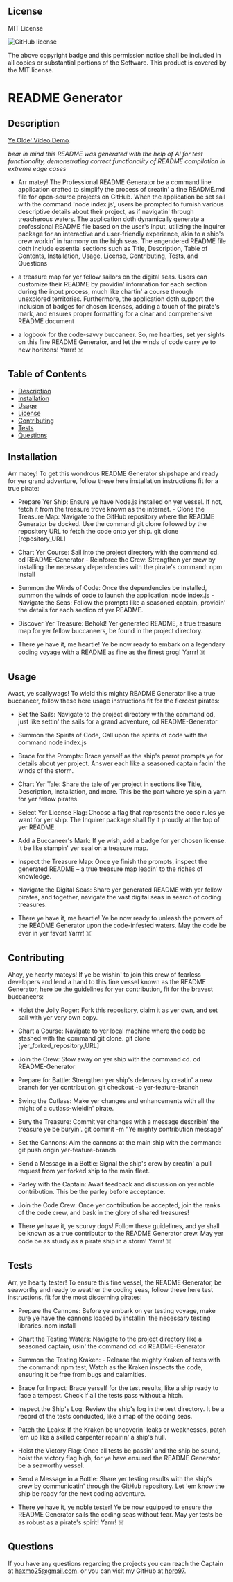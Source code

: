 
  ## License
  
  MIT License


  ![GitHub license](https://img.shields.io/badge/license-MIT-blue.svg)

  The above copyright badge and this permission notice shall be included in all copies or substantial portions of the Software. This product is covered by the MIT license.


  # README Generator
  
  ## Description

<a href="https://app.screencastify.com/v3/watch/sL4RXgNnRSYMMGl26wSV">Ye Olde' Video Demo</a>.

  *bear in mind this README was generated with the help of AI for test functionality, demonstrating correct functionality of README compilation in extreme edge cases*
  
  - Arr matey! The Professional README Generator be a command line application crafted to simplify the process of creatin' a fine README.md file for open-source projects on GitHub. When the application be set sail with the command 'node index.js', users be prompted to furnish various descriptive details about their project, as if navigatin' through treacherous waters. The application doth dynamically generate a professional README file based on the user's input, utilizing the Inquirer package for an interactive and user-friendly experience, akin to a ship's crew workin' in harmony on the high seas. The engendered README file doth include essential sections such as Title, Description, Table of Contents, Installation, Usage, License, Contributing, Tests, and Questions 
  
  - a treasure map for yer fellow sailors on the digital seas. Users can customize their README by providin' information for each section during the input process, much like chartin' a course through unexplored territories. Furthermore, the application doth support the inclusion of badges for chosen licenses, adding a touch of the pirate's mark, and ensures proper formatting for a clear and comprehensive README document 
  
  - a logbook for the code-savvy buccaneer. So, me hearties, set yer sights on this fine README Generator, and let the winds of code carry ye to new horizons! Yarrr! ‍☠️
  
  ## Table of Contents
  
  * [Description](#description)
  * [Installation](#installation)
  * [Usage](#usage)
  * [License](#license)
  * [Contributing](#contributing)
  * [Tests](#tests)
  * [Questions](#questions)

  ## Installation

  Arr matey! To get this wondrous README Generator shipshape and ready for yer grand adventure, follow these here installation instructions fit for a true pirate: 
  
  - Prepare Yer Ship: Ensure ye have Node.js installed on yer vessel. If not, fetch it from the treasure trove known as the internet. - Clone the Treasure Map: Navigate to the GitHub repository where the README Generator be docked. Use the command git clone followed by the repository URL to fetch the code onto yer ship. git clone [repository_URL] 
  
  - Chart Yer Course: Sail into the project directory with the command cd. cd README-Generator - Reinforce the Crew: Strengthen yer crew by installing the necessary dependencies with the pirate's command: npm install 
  
  - Summon the Winds of Code: Once the dependencies be installed, summon the winds of code to launch the application: node index.js - Navigate the Seas: Follow the prompts like a seasoned captain, providin' the details for each section of yer README. 
  
  - Discover Yer Treasure: Behold! Yer generated README, a true treasure map for yer fellow buccaneers, be found in the project directory. 
  
  - There ye have it, me heartie! Ye be now ready to embark on a legendary coding voyage with a README as fine as the finest grog! Yarrr! ‍☠️

  ## Usage

  Avast, ye scallywags! To wield this mighty README Generator like a true buccaneer, follow these here usage instructions fit for the fiercest pirates: 
  
  - Set the Sails: Navigate to the project directory with the command cd, just like settin' the sails for a grand adventure, cd README-Generator 
  
  - Summon the Spirits of Code, Call upon the spirits of code with the command node index.js 
  
  - Brace for the Prompts: Brace yerself as the ship's parrot prompts ye for details about yer project. Answer each like a seasoned captain facin' the winds of the storm. 
  
  - Chart Yer Tale: Share the tale of yer project in sections like Title, Description, Installation, and more. This be the part where ye spin a yarn for yer fellow pirates. 
  
  - Select Yer License Flag: Choose a flag that represents the code rules ye want for yer ship. The Inquirer package shall fly it proudly at the top of yer README. 
  
  - Add a Buccaneer's Mark: If ye wish, add a badge for yer chosen license. It be like stampin' yer seal on a treasure map. 
  
  - Inspect the Treasure Map: Once ye finish the prompts, inspect the generated README – a true treasure map leadin' to the riches of knowledge. 
  
  - Navigate the Digital Seas: Share yer generated README with yer fellow pirates, and together, navigate the vast digital seas in search of coding treasures. 
  
  - There ye have it, me heartie! Ye be now ready to unleash the powers of the README Generator upon the code-infested waters. May the code be ever in yer favor! Yarrr! ‍☠️

  ## Contributing

  Ahoy, ye hearty mateys! If ye be wishin' to join this crew of fearless developers and lend a hand to this fine vessel known as the README Generator, here be the guidelines for yer contribution, fit for the bravest buccaneers: 
  
  - Hoist the Jolly Roger: Fork this repository, claim it as yer own, and set sail with yer very own copy. 
  
  - Chart a Course: Navigate to yer local machine where the code be stashed with the command git clone. git clone [yer_forked_repository_URL] 
  
  - Join the Crew: Stow away on yer ship with the command cd. cd README-Generator 
  
  - Prepare for Battle: Strengthen yer ship's defenses by creatin' a new branch for yer contribution. git checkout -b yer-feature-branch 
  
  - Swing the Cutlass: Make yer changes and enhancements with all the might of a cutlass-wieldin' pirate. 
  
  - Bury the Treasure: Commit yer changes with a message describin' the treasure ye be buryin'. git commit -m "Ye mighty contribution message" 
  
  - Set the Cannons: Aim the cannons at the main ship with the command: git push origin yer-feature-branch 
  
  - Send a Message in a Bottle: Signal the ship's crew by creatin' a pull request from yer forked ship to the main fleet. 
  
  - Parley with the Captain: Await feedback and discussion on yer noble contribution. This be the parley before acceptance. 
  
  - Join the Code Crew: Once yer contribution be accepted, join the ranks of the code crew, and bask in the glory of shared treasures!
  
  - There ye have it, ye scurvy dogs! Follow these guidelines, and ye shall be known as a true contributor to the README Generator crew. May yer code be as sturdy as a pirate ship in a storm! Yarrr! ‍☠️

  ## Tests

  Arr, ye hearty tester! To ensure this fine vessel, the README Generator, be seaworthy and ready to weather the coding seas, follow these here test instructions, fit for the most discerning pirates: 
  
  - Prepare the Cannons: Before ye embark on yer testing voyage, make sure ye have the cannons loaded by installin' the necessary testing libraries. npm install 
  
  - Chart the Testing Waters: Navigate to the project directory like a seasoned captain, usin' the command cd. cd README-Generator 
  
  - Summon the Testing Kraken: - Release the mighty Kraken of tests with the command: npm test, Watch as the Kraken inspects the code, ensuring it be free from bugs and calamities. 
  
  - Brace for Impact: Brace yerself for the test results, like a ship ready to face a tempest. Check if all the tests pass without a hitch. 
  
  - Inspect the Ship's Log: Review the ship's log in the test directory. It be a record of the tests conducted, like a map of the coding seas. 
  
  - Patch the Leaks: If the Kraken be uncoverin' leaks or weaknesses, patch 'em up like a skilled carpenter repairin' a ship's hull. 
  
  - Hoist the Victory Flag: Once all tests be passin' and the ship be sound, hoist the victory flag high, for ye have ensured the README Generator be a seaworthy vessel. 
  
  - Send a Message in a Bottle: Share yer testing results with the ship's crew by communicatin' through the GitHub repository. Let 'em know the ship be ready for the next coding adventure.
  
  - There ye have it, ye noble tester! Ye be now equipped to ensure the README Generator sails the coding seas without fear. May yer tests be as robust as a pirate's spirit! Yarrr! ‍☠️

  ## Questions

  If you have any questions regarding the projects you can reach the Captain at <a href="mailto:haxmo25@gmail.com">haxmo25@gmail.com</a>. or you can visit my GitHub at <a href="https://github.com/hpro97">hpro97</a>.

